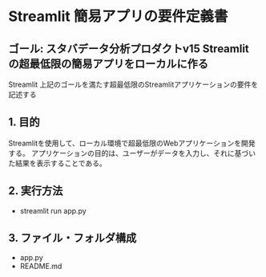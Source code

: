# Streamlit 簡易アプリの要件定義書
## ゴール: スタバデータ分析プロダクトv15 Streamlit の超最低限の簡易アプリをローカルに作る
Streamlit 
上記のゴールを満たす超最低限のStreamlitアプリケーションの要件を記述する
## 1. 目的
Streamlitを使用して、ローカル環境で超最低限のWebアプリケーションを開発する。
アプリケーションの目的は、ユーザーがデータを入力し、それに基づいた結果を表示することである。

## 2. 実行方法
- streamlit run app.py

## 3. ファイル・フォルダ構成
- app.py
- README.md